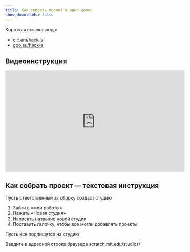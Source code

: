 ```yaml
---
title: Как собрать проект в одно целое
show_downloads: false
---
```


Короткая ссылка сюда:

- [clc.am/hack-s](https://clc.am/hack-s)
- [goo.su/hack-s](https://goo.su/hack-s)

##  Видеоинструкция

<iframe width="560" height="315" src="https://www.youtube.com/embed/97Sl9NmaSm0" title="YouTube video player" frameborder="0" allow="accelerometer; autoplay; clipboard-write; encrypted-media; gyroscope; picture-in-picture" allowfullscreen></iframe>

## Как собрать проект — текстовая инструкция

Пусть ответственный за сборку создаст студию

1. Зайти в «мои работы»
2. Нажать «Новая студия»
3. Написать название новой студии
4. Поставить галочку, чтобы все могли добавлять проекты

Пусть все подпишутся на студию

Введите в адресной строке браузера 
scratch.mit.edu/studios/

